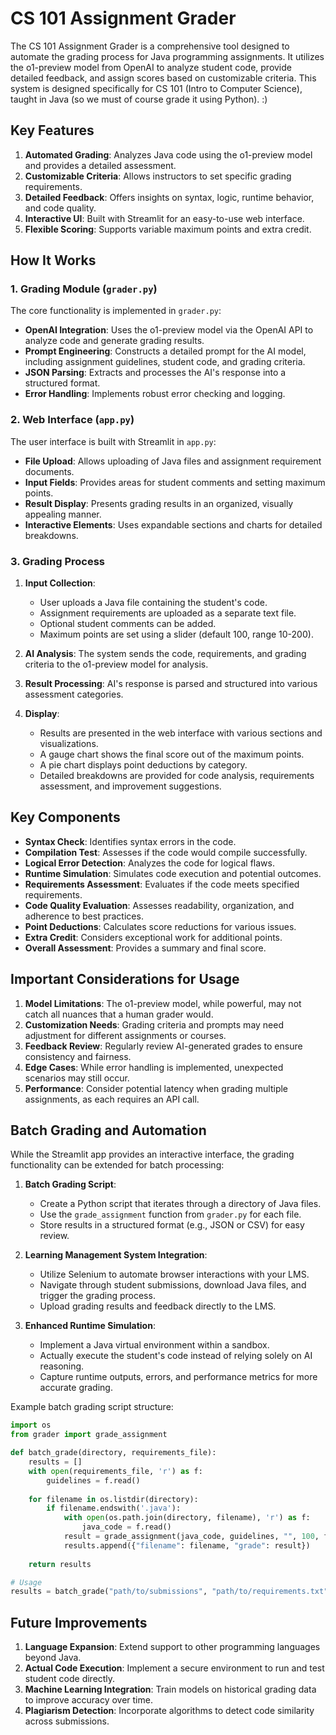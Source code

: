 # CS 101 Assignment Grader

The CS 101 Assignment Grader is a comprehensive tool designed to automate the grading process for Java programming assignments. It utilizes the o1-preview model from OpenAI to analyze student code, provide detailed feedback, and assign scores based on customizable criteria. This system is designed specifically for CS 101 (Intro to Computer Science), taught in Java (so we must of course grade it using Python). :)

## Key Features

1. **Automated Grading**: Analyzes Java code using the o1-preview model and provides a detailed assessment.
2. **Customizable Criteria**: Allows instructors to set specific grading requirements.
3. **Detailed Feedback**: Offers insights on syntax, logic, runtime behavior, and code quality.
4. **Interactive UI**: Built with Streamlit for an easy-to-use web interface.
5. **Flexible Scoring**: Supports variable maximum points and extra credit.

## How It Works

### 1. Grading Module (`grader.py`)

The core functionality is implemented in `grader.py`:

- **OpenAI Integration**: Uses the o1-preview model via the OpenAI API to analyze code and generate grading results.
- **Prompt Engineering**: Constructs a detailed prompt for the AI model, including assignment guidelines, student code, and grading criteria.
- **JSON Parsing**: Extracts and processes the AI's response into a structured format.
- **Error Handling**: Implements robust error checking and logging.

### 2. Web Interface (`app.py`)

The user interface is built with Streamlit in `app.py`:

- **File Upload**: Allows uploading of Java files and assignment requirement documents.
- **Input Fields**: Provides areas for student comments and setting maximum points.
- **Result Display**: Presents grading results in an organized, visually appealing manner.
- **Interactive Elements**: Uses expandable sections and charts for detailed breakdowns.

### 3. Grading Process

1. **Input Collection**: 
   - User uploads a Java file containing the student's code.
   - Assignment requirements are uploaded as a separate text file.
   - Optional student comments can be added.
   - Maximum points are set using a slider (default 100, range 10-200).

2. **AI Analysis**: The system sends the code, requirements, and grading criteria to the o1-preview model for analysis.

3. **Result Processing**: AI's response is parsed and structured into various assessment categories.

4. **Display**: 
   - Results are presented in the web interface with various sections and visualizations.
   - A gauge chart shows the final score out of the maximum points.
   - A pie chart displays point deductions by category.
   - Detailed breakdowns are provided for code analysis, requirements assessment, and improvement suggestions.

## Key Components

- **Syntax Check**: Identifies syntax errors in the code.
- **Compilation Test**: Assesses if the code would compile successfully.
- **Logical Error Detection**: Analyzes the code for logical flaws.
- **Runtime Simulation**: Simulates code execution and potential outcomes.
- **Requirements Assessment**: Evaluates if the code meets specified requirements.
- **Code Quality Evaluation**: Assesses readability, organization, and adherence to best practices.
- **Point Deductions**: Calculates score reductions for various issues.
- **Extra Credit**: Considers exceptional work for additional points.
- **Overall Assessment**: Provides a summary and final score.

## Important Considerations for Usage

1. **Model Limitations**: The o1-preview model, while powerful, may not catch all nuances that a human grader would.
2. **Customization Needs**: Grading criteria and prompts may need adjustment for different assignments or courses.
3. **Feedback Review**: Regularly review AI-generated grades to ensure consistency and fairness.
4. **Edge Cases**: While error handling is implemented, unexpected scenarios may still occur.
5. **Performance**: Consider potential latency when grading multiple assignments, as each requires an API call.

## Batch Grading and Automation

While the Streamlit app provides an interactive interface, the grading functionality can be extended for batch processing:

1. **Batch Grading Script**: 
   - Create a Python script that iterates through a directory of Java files.
   - Use the `grade_assignment` function from `grader.py` for each file.
   - Store results in a structured format (e.g., JSON or CSV) for easy review.

2. **Learning Management System Integration**:
   - Utilize Selenium to automate browser interactions with your LMS.
   - Navigate through student submissions, download Java files, and trigger the grading process.
   - Upload grading results and feedback directly to the LMS.

3. **Enhanced Runtime Simulation**:
   - Implement a Java virtual environment within a sandbox.
   - Actually execute the student's code instead of relying solely on AI reasoning.
   - Capture runtime outputs, errors, and performance metrics for more accurate grading.

Example batch grading script structure:

```python
import os
from grader import grade_assignment

def batch_grade(directory, requirements_file):
    results = []
    with open(requirements_file, 'r') as f:
        guidelines = f.read()
    
    for filename in os.listdir(directory):
        if filename.endswith('.java'):
            with open(os.path.join(directory, filename), 'r') as f:
                java_code = f.read()
            result = grade_assignment(java_code, guidelines, "", 100, filename)
            results.append({"filename": filename, "grade": result})
    
    return results

# Usage
results = batch_grade("path/to/submissions", "path/to/requirements.txt")
```

## Future Improvements

1. **Language Expansion**: Extend support to other programming languages beyond Java.
2. **Actual Code Execution**: Implement a secure environment to run and test student code directly.
3. **Machine Learning Integration**: Train models on historical grading data to improve accuracy over time.
4. **Plagiarism Detection**: Incorporate algorithms to detect code similarity across submissions.
